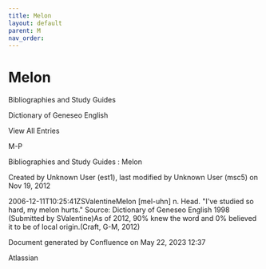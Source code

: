 ```yaml
---
title: Melon
layout: default
parent: M
nav_order:
---
```


# Melon

Bibliographies and Study Guides

Dictionary of Geneseo English

View All Entries

M-P

Bibliographies and Study Guides : Melon

Created by  Unknown User (est1), last modified by  Unknown User (msc5) on Nov 19, 2012

2006-12-11T10:25:41ZSValentineMelon [mel-uhn] n. Head. &quot;I've studied so hard, my melon hurts.&quot; Source: Dictionary of Geneseo English 1998 (Submitted by SValentine)As of 2012, 90% knew the word and 0% believed it to be of local origin.(Craft, G-M, 2012)

Document generated by Confluence on May 22, 2023 12:37

Atlassian
